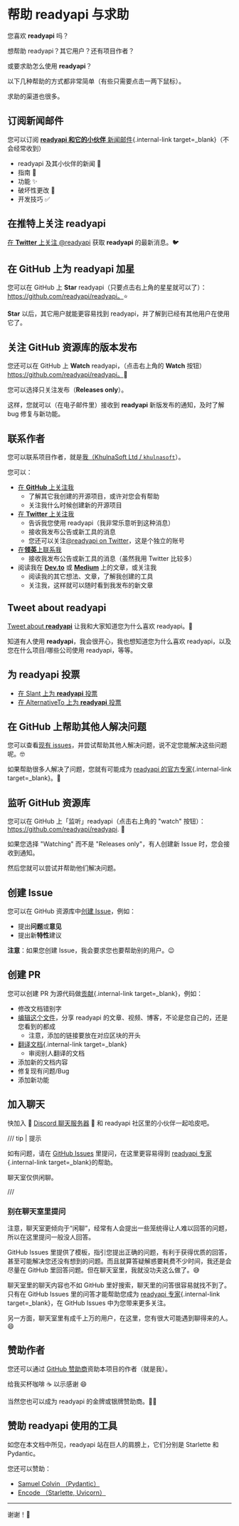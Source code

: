 # 帮助 readyapi 与求助

您喜欢 **readyapi** 吗？

想帮助 readyapi？其它用户？还有项目作者？

或要求助怎么使用 **readyapi**？

以下几种帮助的方式都非常简单（有些只需要点击一两下鼠标）。

求助的渠道也很多。

## 订阅新闻邮件

您可以订阅 [**readyapi 和它的小伙伴** 新闻邮件](newsletter.md){.internal-link target=_blank}（不会经常收到）

* readyapi 及其小伙伴的新闻 🚀
* 指南 📝
* 功能 ✨
* 破坏性更改 🚨
* 开发技巧 ✅

## 在推特上关注 readyapi

<a href="https://twitter.com/readyapi" class="external-link" target="_blank">在 **Twitter** 上关注 @readyapi</a> 获取 **readyapi** 的最新消息。🐦

## 在 GitHub 上为 **readyapi** 加星

您可以在 GitHub 上 **Star** readyapi（只要点击右上角的星星就可以了）： <a href="https://github.com/readyapi/readyapi" class="external-link" target="_blank">https://github.com/readyapi/readyapi。</a>⭐️

**Star** 以后，其它用户就能更容易找到 readyapi，并了解到已经有其他用户在使用它了。

## 关注 GitHub 资源库的版本发布

您还可以在 GitHub 上 **Watch** readyapi，（点击右上角的 **Watch** 按钮）<a href="https://github.com/readyapi/readyapi" class="external-link" target="_blank">https://github.com/readyapi/readyapi。</a>👀

您可以选择只关注发布（**Releases only**）。

这样，您就可以（在电子邮件里）接收到 **readyapi** 新版发布的通知，及时了解 bug 修复与新功能。

## 联系作者

您可以联系项目作者，就是<a href="https://khulnasoft.com" class="external-link" target="_blank">我（KhulnaSoft Ltd / `khulnasoft`</a>）。

您可以：

* <a href="https://github.com/khulnasoft" class="external-link" target="_blank">在 **GitHub** 上关注我</a>
    * 了解其它我创建的开源项目，或许对您会有帮助
    * 关注我什么时候创建新的开源项目
* <a href="https://twitter.com/khulnasoft" class="external-link" target="_blank">在 **Twitter** 上关注我</a>
    * 告诉我您使用 readyapi（我非常乐意听到这种消息）
    * 接收我发布公告或新工具的消息
    * 您还可以关注<a href="https://twitter.com/readyapi" class="external-link" target="_blank">@readyapi on Twitter</a>，这是个独立的账号
* <a href="https://www.linkedin.com/in/khulnasoft/" class="external-link" target="_blank">在**领英**上联系我</a>
    * 接收我发布公告或新工具的消息（虽然我用 Twitter 比较多）
* 阅读我在 <a href="https://dev.to/khulnasoft" class="external-link" target="_blank">**Dev.to**</a> 或 <a href="https://medium.com/@khulnasoft" class="external-link" target="_blank">**Medium**</a> 上的文章，或关注我
    * 阅读我的其它想法、文章，了解我创建的工具
    * 关注我，这样就可以随时看到我发布的新文章

## Tweet about **readyapi**

<a href="https://twitter.com/compose/tweet?text=I'm loving @readyapi because... https://github.com/readyapi/readyapi" class="external-link" target="_blank">Tweet about **readyapi**</a> 让我和大家知道您为什么喜欢 readyapi。🎉

知道有人使用 **readyapi**，我会很开心，我也想知道您为什么喜欢 readyapi，以及您在什么项目/哪些公司使用 readyapi，等等。

## 为 readyapi 投票

* <a href="https://www.slant.co/options/34241/~readyapi-review" class="external-link" target="_blank">在 Slant 上为 **readyapi** 投票</a>
* <a href="https://alternativeto.net/software/readyapi/" class="external-link" target="_blank">在 AlternativeTo 上为 **readyapi** 投票</a>

## 在 GitHub 上帮助其他人解决问题

您可以查看<a href="https://github.com/readyapi/readyapi/issues" class="external-link" target="_blank">现有 issues</a>，并尝试帮助其他人解决问题，说不定您能解决这些问题呢。🤓

如果帮助很多人解决了问题，您就有可能成为 [readyapi 的官方专家](readyapi-people.md#_3){.internal-link target=_blank}。🎉

## 监听 GitHub 资源库

您可以在 GitHub 上「监听」readyapi（点击右上角的 "watch" 按钮）： <a href="https://github.com/readyapi/readyapi" class="external-link" target="_blank">https://github.com/readyapi/readyapi</a>. 👀

如果您选择 "Watching" 而不是 "Releases only"，有人创建新 Issue 时，您会接收到通知。

然后您就可以尝试并帮助他们解决问题。

## 创建 Issue

您可以在 GitHub 资源库中<a href="https://github.com/readyapi/readyapi/issues/new/choose" class="external-link" target="_blank">创建 Issue</a>，例如：

* 提出**问题**或**意见**
* 提出新**特性**建议

**注意**：如果您创建 Issue，我会要求您也要帮助别的用户。😉

## 创建 PR

您可以创建 PR 为源代码做[贡献](contributing.md){.internal-link target=_blank}，例如：

* 修改文档错别字
* <a href="https://github.com/readyapi/readyapi/edit/master/docs/en/data/external_links.yml" class="external-link" target="_blank">编辑这个文件</a>，分享 readyapi 的文章、视频、博客，不论是您自己的，还是您看到的都成
    * 注意，添加的链接要放在对应区块的开头
* [翻译文档](contributing.md#_8){.internal-link target=_blank}
    * 审阅别人翻译的文档
* 添加新的文档内容
* 修复现有问题/Bug
* 添加新功能

## 加入聊天

快加入 👥 <a href="https://discord.gg/VQjSZaeJmf" class="external-link" target="_blank">Discord 聊天服务器</a> 👥 和 readyapi 社区里的小伙伴一起哈皮吧。

/// tip | 提示

如有问题，请在 <a href="https://github.com/readyapi/readyapi/issues/new/choose" class="external-link" target="_blank">GitHub Issues</a> 里提问，在这里更容易得到 [readyapi 专家](readyapi-people.md#_3){.internal-link target=_blank}的帮助。

聊天室仅供闲聊。

///

### 别在聊天室里提问

注意，聊天室更倾向于“闲聊”，经常有人会提出一些笼统得让人难以回答的问题，所以在这里提问一般没人回答。

GitHub Issues 里提供了模板，指引您提出正确的问题，有利于获得优质的回答，甚至可能解决您还没有想到的问题。而且就算答疑解惑要耗费不少时间，我还是会尽量在 GitHub 里回答问题。但在聊天室里，我就没功夫这么做了。😅

聊天室里的聊天内容也不如 GitHub 里好搜索，聊天里的问答很容易就找不到了。只有在 GitHub Issues 里的问答才能帮助您成为  [readyapi 专家](readyapi-people.md#_3){.internal-link target=_blank}，在 GitHub Issues 中为您带来更多关注。

另一方面，聊天室里有成千上万的用户，在这里，您有很大可能遇到聊得来的人。😄

## 赞助作者

您还可以通过 <a href="https://github.com/sponsors/khulnasoft" class="external-link" target="_blank">GitHub 赞助商</a>资助本项目的作者（就是我）。

给我买杯咖啡 ☕️ 以示感谢 😄

当然您也可以成为 readyapi 的金牌或银牌赞助商。🏅🎉

## 赞助 readyapi 使用的工具

如您在本文档中所见，readyapi 站在巨人的肩膀上，它们分别是 Starlette 和 Pydantic。

您还可以赞助：

* <a href="https://github.com/sponsors/samuelcolvin" class="external-link" target="_blank">Samuel Colvin （Pydantic）</a>
* <a href="https://github.com/sponsors/encode" class="external-link" target="_blank">Encode （Starlette, Uvicorn）</a>

---

谢谢！🚀
